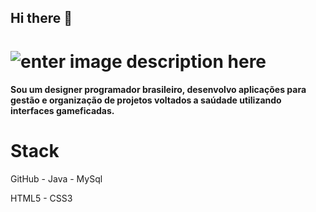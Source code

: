 ## Hi there 👋 

# ![enter image description here](https://s1.imghub.io/m63Bk.jpg)

#### Sou um designer programador brasileiro, desenvolvo aplicações para gestão e organização de projetos voltados a saúdade utilizando interfaces gameficadas.

# Stack

GitHub - Java - MySql

HTML5 - CSS3


<!--
**GuilhermyFranca/GuilhermyFranca** is a ✨ _special_ ✨ repository because its `README.md` (this file) appears on your GitHub profile.

Here are some ideas to get you started:

- 🔭 I’m currently working on ...
- 🌱 I’m currently learning ...
- 👯 I’m looking to collaborate on ...
- 🤔 I’m looking for help with ...
- 💬 Ask me about ...
- 📫 How to reach me: ...
- 😄 Pronouns: ...
- ⚡ Fun fact: ...
-->
